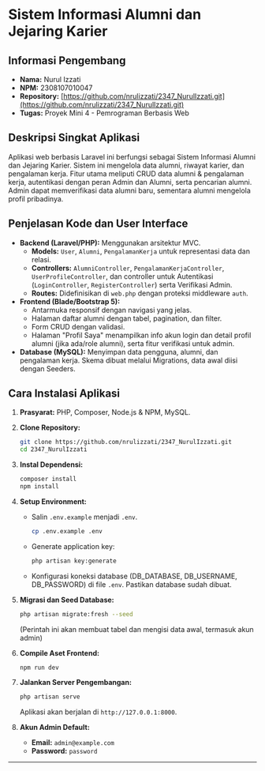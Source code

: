 # Sistem Informasi Alumni dan Jejaring Karier

## Informasi Pengembang
*   **Nama:** Nurul Izzati
*   **NPM:** 2308107010047
*   **Repository:** [https://github.com/nrulizzati/2347_NurulIzzati.git](https://github.com/nrulizzati/2347_NurulIzzati.git)
*   **Tugas:** Proyek Mini 4 - Pemrograman Berbasis Web

## Deskripsi Singkat Aplikasi

Aplikasi web berbasis Laravel ini berfungsi sebagai Sistem Informasi Alumni dan Jejaring Karier. Sistem ini mengelola data alumni, riwayat karier, dan pengalaman kerja. Fitur utama meliputi CRUD data alumni & pengalaman kerja, autentikasi dengan peran Admin dan Alumni, serta pencarian alumni. Admin dapat memverifikasi data alumni baru, sementara alumni mengelola profil pribadinya.

## Penjelasan Kode dan User Interface

*   **Backend (Laravel/PHP):** Menggunakan arsitektur MVC.
    *   **Models:** `User`, `Alumni`, `PengalamanKerja` untuk representasi data dan relasi.
    *   **Controllers:** `AlumniController`, `PengalamanKerjaController`, `UserProfileController`, dan controller untuk Autentikasi (`LoginController`, `RegisterController`) serta Verifikasi Admin.
    *   **Routes:** Didefinisikan di `web.php` dengan proteksi middleware `auth`.
*   **Frontend (Blade/Bootstrap 5):**
    *   Antarmuka responsif dengan navigasi yang jelas.
    *   Halaman daftar alumni dengan tabel, pagination, dan filter.
    *   Form CRUD dengan validasi.
    *   Halaman "Profil Saya" menampilkan info akun login dan detail profil alumni (jika ada/role alumni), serta fitur verifikasi untuk admin.
*   **Database (MySQL):** Menyimpan data pengguna, alumni, dan pengalaman kerja. Skema dibuat melalui Migrations, data awal diisi dengan Seeders.

## Cara Instalasi Aplikasi

1.  **Prasyarat:** PHP, Composer, Node.js & NPM, MySQL.
2.  **Clone Repository:**
    ```bash
    git clone https://github.com/nrulizzati/2347_NurulIzzati.git
    cd 2347_NurulIzzati
    ```
3.  **Instal Dependensi:**
    ```bash
    composer install
    npm install
    ```
4.  **Setup Environment:**
    *   Salin `.env.example` menjadi `.env`.
        ```bash
        cp .env.example .env
        ```
    *   Generate application key:
        ```bash
        php artisan key:generate
        ```
    *   Konfigurasi koneksi database (DB_DATABASE, DB_USERNAME, DB_PASSWORD) di file `.env`. Pastikan database sudah dibuat.

5.  **Migrasi dan Seed Database:**
    ```bash
    php artisan migrate:fresh --seed
    ```
    (Perintah ini akan membuat tabel dan mengisi data awal, termasuk akun admin)

6.  **Compile Aset Frontend:**
    ```bash
    npm run dev
    ```

7.  **Jalankan Server Pengembangan:**
    ```bash
    php artisan serve
    ```
    Aplikasi akan berjalan di `http://127.0.0.1:8000`.

8.  **Akun Admin Default:**
    *   **Email:** `admin@example.com`
    *   **Password:** `password`

---